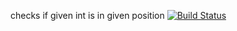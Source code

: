 checks if given int is in given position
[![Build Status](https://travis-ci.com/ahmedtahas/myThirdAttempt.svg?branch=master)](https://travis-ci.com/ahmedtahas/myThirdAttempt)